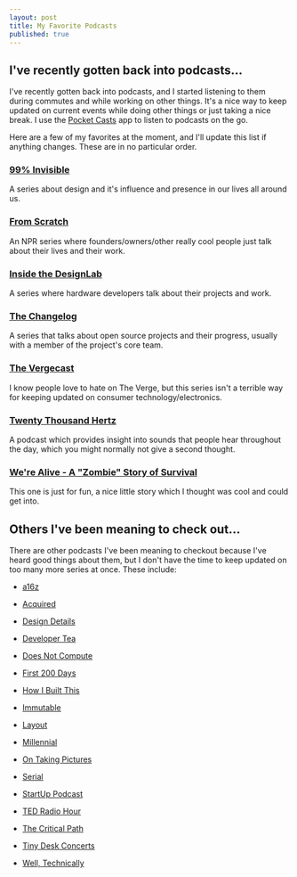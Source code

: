 ```yaml
---
layout: post
title: My Favorite Podcasts
published: true
---
```

## I've recently gotten back into podcasts...

I've recently gotten back into podcasts, and I started listening to them during commutes and while working on other things. It's a nice way to keep updated on current events while doing other things or just taking a nice break. I use the [Pocket Casts](http://www.shiftyjelly.com/pocketcasts/) app to listen to podcasts on the go.

Here are a few of my favorites at the moment, and I'll update this list if anything changes. These are in no particular order.

### [99% Invisible](http://99percentinvisible.org/)

A series about design and it's influence and presence in our lives all around us.

### [From Scratch](http://www.npr.org/series/126166186/from-scratch)

An NPR series where founders/owners/other really cool people just talk about their lives and their work.

### [Inside the DesignLab](http://supplyframe.com/designlab)

A series where hardware developers talk about their projects and work.

### [The Changelog](https://changelog.com/podcast)

A series that talks about open source projects and their progress, usually with a member of the project's core team.

### [The Vergecast](https://art19.com/shows/vergecast)

I know people love to hate on The Verge, but this series isn't a terrible way for keeping updated on consumer technology/electronics.

### [Twenty Thousand Hertz](https://www.20k.org/)

A podcast which provides insight into sounds that people hear throughout the day, which you might normally not give a second thought.

### [We're Alive - A "Zombie" Story of Survival](http://www.werealive.com/)

This one is just for fun, a nice little story which I thought was cool and could get into.

## Others I've been meaning to check out...

There are other podcasts I've been meaning to checkout because I've heard good things about them, but I don't have the time to keep updated on too many more series at once. These include:

- [a16z](http://a16z.com/podcasts/)

- [Acquired](http://www.acquired.fm/)

- [Design Details](https://spec.fm/podcasts/design-details)

- [Developer Tea](https://spec.fm/podcasts/developer-tea)

- [Does Not Compute](https://spec.fm/podcasts/does-not-compute)

- [First 200 Days](http://www.forbes.com/podcasts/first-200-days/#26042e5de5dd)

- [How I Built This](http://www.npr.org/podcasts/510313/how-i-built-this)

- [Immutable](https://spec.fm/podcasts/immutable)

- [Layout](http://layout.fm/)

- [Millennial](http://www.millennialpodcast.org/)

- [On Taking Pictures](http://5by5.tv/otp)

- [Serial](https://serialpodcast.org/)

- [StartUp Podcast](https://gimletmedia.com/startup/)

- [TED Radio Hour](http://www.npr.org/programs/ted-radio-hour/?showDate=2016-12-30)

- [The Critical Path](http://5by5.tv/criticalpath)

- [Tiny Desk Concerts](http://www.npr.org/series/tiny-desk-concerts/)

- [Well, Technically](http://www.forbes.com/podcasts/well-technically/#3786503a4b33)
